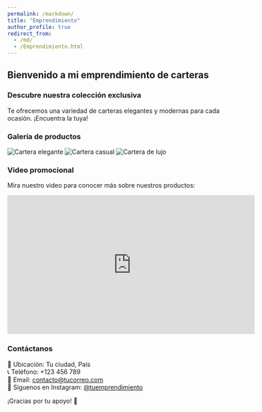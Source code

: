 ```yaml
---
permalink: /markdown/
title: "Emprendimiento"
author_profile: true
redirect_from: 
  - /md/
  - /Emprendimiento.html
--- 
```


## Bienvenido a mi emprendimiento de carteras 

### Descubre nuestra colección exclusiva

Te ofrecemos una variedad de carteras elegantes y modernas para cada ocasión. ¡Encuentra la tuya!

### Galería de productos

![Cartera elegante](images/cartera1.jpg)
![Cartera casual](images/cartera2.jpg)
![Cartera de lujo](images/cartera3.jpg)

### Video promocional

Mira nuestro video para conocer más sobre nuestros productos:

<iframe width="560" height="315" src="https://youtube.com/shorts/x5at9kpg75c" frameborder="0" allowfullscreen></iframe>

### Contáctanos

📍 Ubicación: Tu ciudad, País  
📞 Teléfono: +123 456 789  
📩 Email: contacto@tucorreo.com  
📸 Síguenos en Instagram: [@tuemprendimiento](https://www.instagram.com/tuemprendimiento)

¡Gracias por tu apoyo! 🎉
